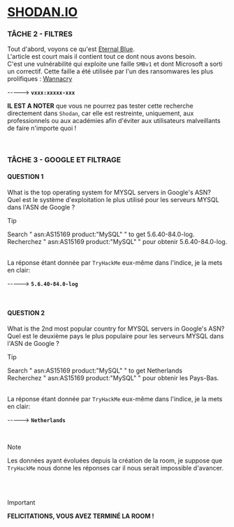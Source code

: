 # **[SHODAN.IO](https://tryhackme.com/r/room/shodan)**

### TÂCHE 2 - FILTRES

Tout d'abord, voyons ce qu'est [Eternal Blue](https://fr.wikipedia.org/wiki/EternalBlue).
<br>L'article est court mais il contient tout ce dont nous avons besoin.
<br>C'est une vulnérabilité qui exploite une faille `SMBv1` et dont Microsoft a sorti un correctif. Cette faille a été utilisée par l'un des ransomwares les plus prolifiques : [Wannacry](https://fr.wikipedia.org/wiki/WannaCry)

-----> **`vxxx:xxxxx-xxx`**

**IL EST A NOTER** que vous ne pourrez pas tester cette recherche directement dans `Shodan`, car elle est restreinte, uniquement, aux professionnels ou aux académies afin d'éviter aux utilisateurs malveillants de faire n'importe quoi !

<br>

### TÂCHE 3 - GOOGLE ET FILTRAGE
#### QUESTION 1

What is the top operating system for MYSQL servers in Google's ASN?
<br>Quel est le système d'exploitation le plus utilisé pour les serveurs MYSQL dans l'ASN de Google ? 

> [!TIP]
> Search " asn:AS15169 product:"MySQL" " to get 5.6.40-84.0-log.
> <br>Recherchez " asn:AS15169 product:"MySQL" " pour obtenir 5.6.40-84.0-log.

<br>La réponse étant donnée par `TryHackMe` eux-même dans l'indice, je la mets en clair:

-----> **`5.6.40-84.0-log`**

<br>

#### QUESTION 2

What is the 2nd most popular country for MYSQL servers in Google's ASN?
<br>Quel est le deuxième pays le plus populaire pour les serveurs MYSQL dans l'ASN de Google ?

> [!TIP]
> Search " asn:AS15169 product:"MySQL" " to get Netherlands
> <br>Recherchez " asn:AS15169 product:"MySQL" " pour obtenir les Pays-Bas.

<br>La réponse étant donnée par `TryHackMe` eux-même dans l'indice, je la mets en clair:

-----> **`Netherlands`**

<br>

> [!NOTE]
>Les données ayant évoluées depuis la création de la room, je suppose que `TryHackMe` nous donne les réponses car il nous serait impossible d'avancer.

<br>










<br>

> [!IMPORTANT]
> **FELICITATIONS, VOUS AVEZ TERMINÉ LA ROOM !**
